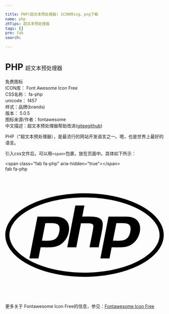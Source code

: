 ```yaml
---

title: PHP(超文本预处理器) ICON转svg、png下载
name: php
zhTips: 超文本预处理器
tags: []
pre: fab
search: 

---
```


# PHP  <small style="font-size: 60%;font-weight: 100">超文本预处理器</small>


<div class="detail-page">
<p>
<span><span class="badge-success badge">免费图标</span> </span>
<br/>
<span>
ICON库：
<span class="badge-secondary badge">Font Awesome Icon Free</span> 
</span>
<br/>
<span>
CSS名称：
<span class="badge-secondary badge">fa-php</span> 
</span>
<br/>
<span>
unicode：
<span class="badge-secondary badge">f457</span> 
<copy-btn content='f457' btn-title=""></copy-btn>
<copy-btn :content='String.fromCodePoint(parseInt("f457", 16))' btn-title="复制U"></copy-btn>
</span><br/><span>样式：<span class="badge-light badge">品牌(brands)</span></span>
<br/>
<span>
版本：
<span class="badge-secondary badge">5.0.5</span> 
</span>
<br/>
<span>图标来源/作者：<span class="badge-light badge">fontawesome</span></span> 
<br/>
<span class="zh-detail">中文描述：<span class="badge-primary badge">超文本预处理器</span><span class="help-link"><span>帮助改进</span>(<a href="https://gitee.com/liuwave/icon-helper/edit/master/json/fontawesome/brands/php.json" target="_blank" rel="noopener noreferrer">gitee</a><a href="https://github.com/liuwave/icon-helper/edit/master/json/fontawesome/brands/php.json" target="_blank" rel="noopener noreferrer">github</a></span>)</span><br/>
</p>
</div><div class="description description alert alert-light">PHP（“超文本预处理器），是最流行的网站开发语言之一。嗯，也是世界上最好的语言。</div>
<div class="alert alert-dark">
  <i class="fab fa-php fa-xs"></i>
  <i class="fab fa-php fa-sm"></i>
  <i class="fab fa-php fa-lg"></i>
  <i class="fab fa-php fa-2x"></i>
  <i class="fab fa-php fa-3x"></i>
  <i class="fab fa-php fa-5x"></i>
  <i class="fab fa-php fa-7x"></i>
</div>
<div>
  <p>引入css文件后，可以用<code>&lt;span&gt;</code>包裹，放在页面中。具体如下所示：    
  </p>
  <div class="alert alert-primary" style="font-size: 14px">
    &lt;span class="fab fa-php" aria-hidden="true"&gt;&lt;/span&gt;
    <copy-btn content='<span class="fab fa-php" aria-hidden="true"></span>'></copy-btn>
  </div>
  <div class="alert alert-secondary">
    <i class="fab fa-php"
    style="font-size: 24px"
    aria-hidden="true"></i> fab fa-php
    <copy-btn content="fab fa-php" btn-title="复制图标名称"></copy-btn>
  </div>
</div>
<div id="svg" class="svg-wrap">
<svg xmlns="http://www.w3.org/2000/svg" viewBox="0 0 640 512"><path d="M320 104.5c171.4 0 303.2 72.2 303.2 151.5S491.3 407.5 320 407.5c-171.4 0-303.2-72.2-303.2-151.5S148.7 104.5 320 104.5m0-16.8C143.3 87.7 0 163 0 256s143.3 168.3 320 168.3S640 349 640 256 496.7 87.7 320 87.7zM218.2 242.5c-7.9 40.5-35.8 36.3-70.1 36.3l13.7-70.6c38 0 63.8-4.1 56.4 34.3zM97.4 350.3h36.7l8.7-44.8c41.1 0 66.6 3 90.2-19.1 26.1-24 32.9-66.7 14.3-88.1-9.7-11.2-25.3-16.7-46.5-16.7h-70.7L97.4 350.3zm185.7-213.6h36.5l-8.7 44.8c31.5 0 60.7-2.3 74.8 10.7 14.8 13.6 7.7 31-8.3 113.1h-37c15.4-79.4 18.3-86 12.7-92-5.4-5.8-17.7-4.6-47.4-4.6l-18.8 96.6h-36.5l32.7-168.6zM505 242.5c-8 41.1-36.7 36.3-70.1 36.3l13.7-70.6c38.2 0 63.8-4.1 56.4 34.3zM384.2 350.3H421l8.7-44.8c43.2 0 67.1 2.5 90.2-19.1 26.1-24 32.9-66.7 14.3-88.1-9.7-11.2-25.3-16.7-46.5-16.7H417l-32.8 168.7z"/></svg>
</div>
<detail full-name='fa-php'></detail>
    
<div><p>更多关于  Fontawesome Icon Free的信息，参见：<a target="_blank" href="https://iconhelper.cn/fontawesome.html">Fontawesome Icon Free</a>
</p></div>
